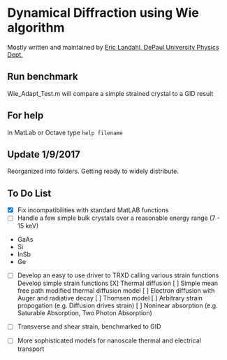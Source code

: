 # Dynamical Diffraction using Wie algorithm

Mostly written and maintained by [Eric Landahl, DePaul University Physics Dept.](https://sites.google.com/site/elandahl/)

## Run benchmark
Wie_Adapt_Test.m will compare a simple strained crystal to a GID result

## For help
In MatLab or Octave type `help filename`

## Update 1/9/2017
Reorganized into folders.
Getting ready to widely distribute.

## To Do List
- [x] Fix incompatibilities with standard MatLAB functions
- [ ] Handle a few simple bulk crystals over a reasonable energy range (7 - 15 keV)
*  GaAs
*  Si
*  InSb
*  Ge
- [ ]  Develop an easy to use driver to TRXD calling various strain functions
Develop simple strain functions
 [X] Thermal diffusion
 [ ] Simple mean free path modified thermal diffusion model
 [ ] Electron diffusion with Auger and radiative decay
 [ ] Thomsen model
 [ ] Arbitrary strain propogation (e.g. Diffusion drives strain)
 [ ] Noninear absorption (e.g. Saturable Absorption, Two Photon Absorption)
- [ ] Transverse and shear strain, benchmarked to GID
- [ ] More sophisticated models for nanoscale thermal and electrical transport


